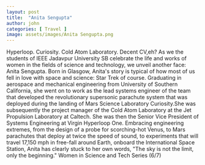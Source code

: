 ```yaml
---
layout: post
title:  "Anita Sengupta"
author: john
categories: [ Travel ]
image: assets/images/Anita Sengupta.png
---
```


Hyperloop.
Curiosity.
Cold Atom Laboratory.
Decent CV,eh?
As we the students of IEEE Jadavpur University SB celebrate the life and works of women in the fields of science and technology, we unveil another face: Anita Sengupta.
Born in Glasgow, Anita's story is typical of how most of us fell in love with space and science: Star Trek of course. Graduating in aerospace and mechanical engineering from University of Southern California, she went on to work as the lead systems engineer of the team that developed the revolutionary supersonic parachute system that was deployed during the landing of Mars Science Laboratory Curiosity.She was subsequently the project manager of the Cold Atom Laboratory at the Jet Propulsion Laboratory at Caltech. She was then the Senior Vice President of Systems Engineering at Virgin Hyperloop One.
Embracing engineering extremes, from the design of a probe for scorching-hot Venus, to Mars parachutes that deploy at twice the speed of sound, to experiments that will travel 17,150 mph in free-fall around Earth, onboard the International Space Station, Anita has clearly stuck to her own words,
"The sky is not the limit, only the beginning."
Women in Science and Tech Series (6/7)
